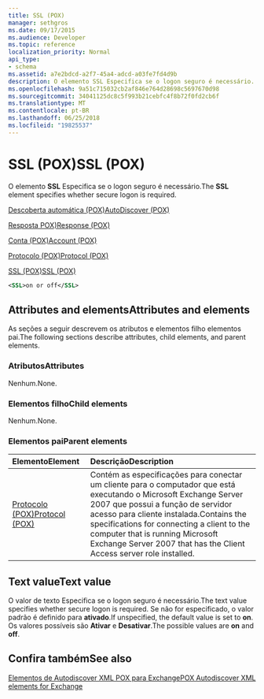 ```yaml
---
title: SSL (POX)
manager: sethgros
ms.date: 09/17/2015
ms.audience: Developer
ms.topic: reference
localization_priority: Normal
api_type:
- schema
ms.assetid: a7e2bdcd-a2f7-45a4-adcd-a03fe7fd4d9b
description: O elemento SSL Especifica se o logon seguro é necessário.
ms.openlocfilehash: 9a51c715032cb2af846e764d28698c5697670d98
ms.sourcegitcommit: 34041125dc8c5f993b21cebfc4f8b72f0fd2cb6f
ms.translationtype: MT
ms.contentlocale: pt-BR
ms.lasthandoff: 06/25/2018
ms.locfileid: "19825537"
---
```

# <a name="ssl-pox"></a><span data-ttu-id="66378-103">SSL (POX)</span><span class="sxs-lookup"><span data-stu-id="66378-103">SSL (POX)</span></span>

<span data-ttu-id="66378-104">O elemento **SSL** Especifica se o logon seguro é necessário.</span><span class="sxs-lookup"><span data-stu-id="66378-104">The **SSL** element specifies whether secure logon is required.</span></span> 
  
[<span data-ttu-id="66378-105">Descoberta automática (POX)</span><span class="sxs-lookup"><span data-stu-id="66378-105">AutoDiscover (POX)</span></span>](autodiscover-pox.md)
  
[<span data-ttu-id="66378-106">Resposta POX)</span><span class="sxs-lookup"><span data-stu-id="66378-106">Response (POX)</span></span>](response-pox.md)
  
[<span data-ttu-id="66378-107">Conta (POX)</span><span class="sxs-lookup"><span data-stu-id="66378-107">Account (POX)</span></span>](account-pox.md)
  
[<span data-ttu-id="66378-108">Protocolo (POX)</span><span class="sxs-lookup"><span data-stu-id="66378-108">Protocol (POX)</span></span>](protocol-pox.md)
  
[<span data-ttu-id="66378-109">SSL (POX)</span><span class="sxs-lookup"><span data-stu-id="66378-109">SSL (POX)</span></span>](ssl-pox.md)
  
```xml
<SSL>on or off</SSL>
```

## <a name="attributes-and-elements"></a><span data-ttu-id="66378-110">Attributes and elements</span><span class="sxs-lookup"><span data-stu-id="66378-110">Attributes and elements</span></span>

<span data-ttu-id="66378-111">As seções a seguir descrevem os atributos e elementos filho elementos pai.</span><span class="sxs-lookup"><span data-stu-id="66378-111">The following sections describe attributes, child elements, and parent elements.</span></span>
  
### <a name="attributes"></a><span data-ttu-id="66378-112">Atributos</span><span class="sxs-lookup"><span data-stu-id="66378-112">Attributes</span></span>

<span data-ttu-id="66378-113">Nenhum.</span><span class="sxs-lookup"><span data-stu-id="66378-113">None.</span></span>
  
### <a name="child-elements"></a><span data-ttu-id="66378-114">Elementos filho</span><span class="sxs-lookup"><span data-stu-id="66378-114">Child elements</span></span>

<span data-ttu-id="66378-115">Nenhum.</span><span class="sxs-lookup"><span data-stu-id="66378-115">None.</span></span>
  
### <a name="parent-elements"></a><span data-ttu-id="66378-116">Elementos pai</span><span class="sxs-lookup"><span data-stu-id="66378-116">Parent elements</span></span>

|<span data-ttu-id="66378-117">**Elemento**</span><span class="sxs-lookup"><span data-stu-id="66378-117">**Element**</span></span>|<span data-ttu-id="66378-118">**Descrição**</span><span class="sxs-lookup"><span data-stu-id="66378-118">**Description**</span></span>|
|:-----|:-----|
|[<span data-ttu-id="66378-119">Protocolo (POX)</span><span class="sxs-lookup"><span data-stu-id="66378-119">Protocol (POX)</span></span>](protocol-pox.md) <br/> |<span data-ttu-id="66378-120">Contém as especificações para conectar um cliente para o computador que está executando o Microsoft Exchange Server 2007 que possui a função de servidor acesso para cliente instalada.</span><span class="sxs-lookup"><span data-stu-id="66378-120">Contains the specifications for connecting a client to the computer that is running Microsoft Exchange Server 2007 that has the Client Access server role installed.</span></span>  <br/> |
   
## <a name="text-value"></a><span data-ttu-id="66378-121">Text value</span><span class="sxs-lookup"><span data-stu-id="66378-121">Text value</span></span>

<span data-ttu-id="66378-122">O valor de texto Especifica se o logon seguro é necessário.</span><span class="sxs-lookup"><span data-stu-id="66378-122">The text value specifies whether secure logon is required.</span></span> <span data-ttu-id="66378-123">Se não for especificado, o valor padrão é definido para **ativado**.</span><span class="sxs-lookup"><span data-stu-id="66378-123">If unspecified, the default value is set to **on**.</span></span> <span data-ttu-id="66378-124">Os valores possíveis são **Ativar** e **Desativar**.</span><span class="sxs-lookup"><span data-stu-id="66378-124">The possible values are **on** and **off**.</span></span>
  
## <a name="see-also"></a><span data-ttu-id="66378-125">Confira também</span><span class="sxs-lookup"><span data-stu-id="66378-125">See also</span></span>



[<span data-ttu-id="66378-126">Elementos de Autodiscover XML POX para Exchange</span><span class="sxs-lookup"><span data-stu-id="66378-126">POX Autodiscover XML elements for Exchange</span></span>](pox-autodiscover-xml-elements-for-exchange.md)

